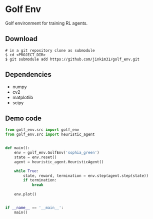 
# Golf Env

Golf environment for training RL agents.

## Download

```
# in a git repository clone as submodule
$ cd <PROJECT_DIR>
$ git submodule add https://github.com/jinkim31/golf_env.git
```

## Dependencies

- numpy
- cv2
- matplotlib
- scipy

## Demo code

```python
from golf_env.src import golf_env
from golf_env.src import heuristic_agent


def main():
    env = golf_env.GolfEnv('sophia_green')
    state = env.reset()
    agent = heuristic_agent.HeuristicAgent()

    while True:
        state, reward, termination = env.step(agent.step(state))
        if termination:
            break
            
    env.plot()


if __name__ == '__main__':
    main()

```